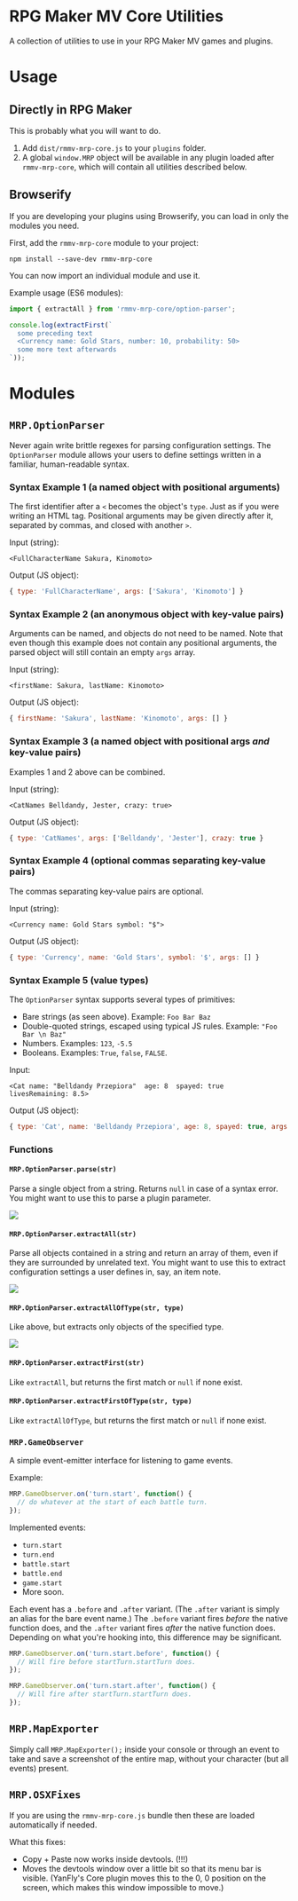 # RPG Maker MV Core Utilities

A collection of utilities to use in your RPG Maker MV games and plugins.

# Usage

## Directly in RPG Maker

This is probably what you will want to do.

1. Add `dist/rmmv-mrp-core.js` to your `plugins` folder.
2. A global `window.MRP` object will be available in any plugin loaded after `rmmv-mrp-core`, which will contain all utilities described below.

## Browserify

If you are developing your plugins using Browserify, you can load in only the modules you need.

First, add the `rmmv-mrp-core` module to your project:

    npm install --save-dev rmmv-mrp-core

You can now import an individual module and use it.

Example usage (ES6 modules):

```javascript
import { extractAll } from 'rmmv-mrp-core/option-parser';

console.log(extractFirst(`
  some preceding text
  <Currency name: Gold Stars, number: 10, probability: 50>
  some more text afterwards
`));
```

# Modules

## `MRP.OptionParser`

Never again write brittle regexes for parsing configuration settings. The `OptionParser` module allows your users to define settings written in a familiar, human-readable syntax.

### Syntax Example 1 (a named object with positional arguments)

The first identifier after a `<` becomes the object's `type`. Just as if you were writing an HTML tag. Positional arguments may be given directly after it, separated by commas, and closed with another `>`.

Input (string):

    <FullCharacterName Sakura, Kinomoto>

Output (JS object):

```js
{ type: 'FullCharacterName', args: ['Sakura', 'Kinomoto'] }
```

### Syntax Example 2 (an anonymous object with key-value pairs)

Arguments can be named, and objects do not need to be named. Note that even though this example does not contain any positional arguments, the parsed object will still contain an empty `args` array.

Input (string):

    <firstName: Sakura, lastName: Kinomoto>

Output (JS object):

```js
{ firstName: 'Sakura', lastName: 'Kinomoto', args: [] }
```

### Syntax Example 3 (a named object with positional args *and* key-value pairs)

Examples 1 and 2 above can be combined.

Input (string):

    <CatNames Belldandy, Jester, crazy: true>

Output (JS object):

```js
{ type: 'CatNames', args: ['Belldandy', 'Jester'], crazy: true }
```

### Syntax Example 4 (optional commas separating key-value pairs)

The commas separating key-value pairs are optional.

Input (string):

    <Currency name: Gold Stars symbol: "$">

Output (JS object):

```js
{ type: 'Currency', name: 'Gold Stars', symbol: '$', args: [] }
```

### Syntax Example 5 (value types)

The `OptionParser` syntax supports several types of primitives:

- Bare strings (as seen above). Example: `Foo Bar Baz`
- Double-quoted strings, escaped using typical JS rules. Example: `"Foo Bar \n Baz"`
- Numbers. Examples: `123`, `-5.5`
- Booleans. Examples: `True`, `false`, `FALSE`.

Input:

    <Cat name: "Belldandy Przepiora"  age: 8  spayed: true  livesRemaining: 8.5>

Output (JS object):

```js
{ type: 'Cat', name: 'Belldandy Przepiora', age: 8, spayed: true, args: [] }
```

### Functions

#### `MRP.OptionParser.parse(str)`

Parse a single object from a string. Returns `null` in case of a syntax error. You might want to use this to parse a plugin parameter.

![](http://i.imgur.com/chbT1cM.png)

#### `MRP.OptionParser.extractAll(str)`

Parse all objects contained in a string and return an array of them, even if they are surrounded by unrelated text. You might want to use this to extract configuration settings a user defines in, say, an item note.

![](http://i.imgur.com/DiwPasS.png)

#### `MRP.OptionParser.extractAllOfType(str, type)`

Like above, but extracts only objects of the specified type.

![](http://i.imgur.com/lm7QDZu.png)

#### `MRP.OptionParser.extractFirst(str)`

Like `extractAll`, but returns the first match or `null` if none exist.

#### `MRP.OptionParser.extractFirstOfType(str, type)`

Like `extractAllOfType`, but returns the first match or `null` if none exist.

### `MRP.GameObserver`

A simple event-emitter interface for listening to game events.

Example:

```js
MRP.GameObserver.on('turn.start', function() {
  // do whatever at the start of each battle turn.
});
```

Implemented events:

- `turn.start`
- `turn.end`
- `battle.start`
- `battle.end`
- `game.start`
- More soon.

Each event has a `.before` and `.after` variant. (The `.after` variant is
simply an alias for the bare event name.) The `.before` variant fires *before*
the native function does, and the `.after` variant fires *after* the native
function does. Depending on what you're hooking into, this difference may be
significant.

```js
MRP.GameObserver.on('turn.start.before', function() {
  // Will fire before startTurn.startTurn does.
});

MRP.GameObserver.on('turn.start.after', function() {
  // Will fire after startTurn.startTurn does.
});
```

## `MRP.MapExporter`

Simply call `MRP.MapExporter();` inside your console or through an event to
take and save a screenshot of the entire map, without your character (but all
events) present.

## `MRP.OSXFixes`

If you are using the `rmmv-mrp-core.js` bundle then these are loaded
automatically if needed.

What this fixes:

- Copy + Paste now works inside devtools. (!!!)
- Moves the devtools window over a little bit so that its menu bar is visible.
  (YanFly's Core plugin moves this to the 0, 0 position on the screen, which
  makes this window impossible to move.)
